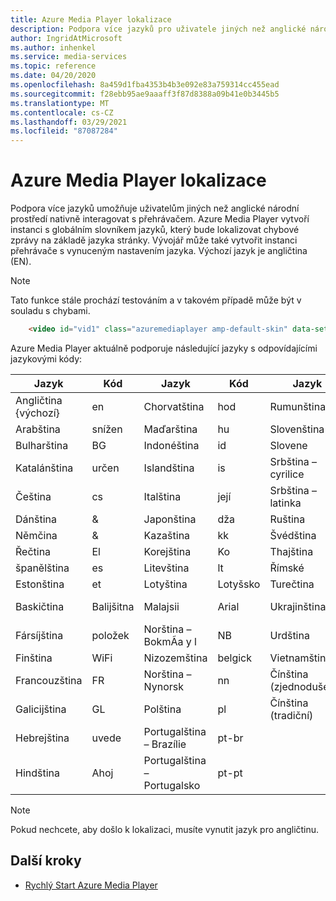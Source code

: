 ```yaml
---
title: Azure Media Player lokalizace
description: Podpora více jazyků pro uživatele jiných než anglické národní prostředí.
author: IngridAtMicrosoft
ms.author: inhenkel
ms.service: media-services
ms.topic: reference
ms.date: 04/20/2020
ms.openlocfilehash: 8a459d1fba4353b4b3e092e83a759314cc455ead
ms.sourcegitcommit: f28ebb95ae9aaaff3f87d8388a09b41e0b3445b5
ms.translationtype: MT
ms.contentlocale: cs-CZ
ms.lasthandoff: 03/29/2021
ms.locfileid: "87087284"
---
```

# <a name="azure-media-player-localization"></a>Azure Media Player lokalizace #

Podpora více jazyků umožňuje uživatelům jiných než anglické národní prostředí nativně interagovat s přehrávačem. Azure Media Player vytvoří instanci s globálním slovníkem jazyků, který bude lokalizovat chybové zprávy na základě jazyka stránky. Vývojář může také vytvořit instanci přehrávače s vynuceným nastavením jazyka. Výchozí jazyk je angličtina (EN).

> [!NOTE]
> Tato funkce stále prochází testováním a v takovém případě může být v souladu s chybami.

```html
    <video id="vid1" class="azuremediaplayer amp-default-skin" data-setup='{"language":"es"}'>...</video>
```

Azure Media Player aktuálně podporuje následující jazyky s odpovídajícími jazykovými kódy:

| Jazyk            | Kód | Jazyk                | Kód   | Jazyk                | Kód         |
|---------------------|------|-------------------------|--------|-------------------------|--------------|
| Angličtina {výchozí}   | en   | Chorvatština                | hod     | Rumunština                | loď           |
| Arabština              | snížen   | Maďarština               | hu     | Slovenština                  | SM           |
| Bulharština           | BG   | Indonéština              | id     | Slovene                 | SSL           |
| Katalánština             | určen   | Islandština               | is     | Srbština – cyrilice      | sr-cyrl-cs   |
| Čeština               | cs   | Italština                 | její     | Srbština – latinka         | sr-latn-rs   |
| Dánština              | &   | Japonština                | dža     | Ruština                 | ru           |
| Němčina              | &   | Kazaština                  | kk     | Švédština                 | činí           |
| Řečtina               | El   | Korejština                  | Ko     | Thajština                    | Kolik           |
| španělština             | es   | Litevština              | lt     | Římské                 | TL           |
| Estonština            | et   | Lotyština                 | Lotyšsko     | Turečtina                 | recenzent           |
| Baskičtina              | Balijšitna   | Malajsii               | Arial     | Ukrajinština               | Velká Británie           |
| Fársíjština               | položek   | Norština – BokmÃa y l     | NB     | Urdština                    | poèítaè           |
| Finština             | WiFi   | Nizozemština                   | belgick     | Vietnamština              | InterDev           |
| Francouzština              | FR   | Norština – Nynorsk     | nn     | Čínština (zjednodušená)    | zh – Hans      |
| Galicijština            | GL   | Polština                  | pl     | Čínština (tradiční)   | zh – Hant      |
| Hebrejština              | uvede   | Portugalština – Brazílie     | pt-br  |                         |              |
| Hindština               | Ahoj   | Portugalština – Portugalsko   | pt-pt  |                         |              |


> [!NOTE]
> Pokud nechcete, aby došlo k lokalizaci, musíte vynutit jazyk pro angličtinu.

## <a name="next-steps"></a>Další kroky ##

- [Rychlý Start Azure Media Player](azure-media-player-quickstart.md)

